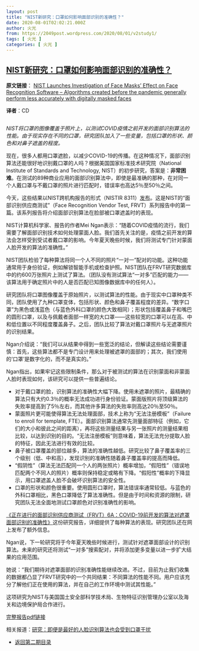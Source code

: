 ```yaml
---
layout: post
title: "NIST新研究：口罩如何影响面部识别的准确性？"
date: 2020-08-01T02:02:21.000Z
author: 火光
from: https://2049post.wordpress.com/2020/08/01/v2study1/
tags: [ 火光 ]
categories: [ 火光 ]
---
```

<!--1596247341000-->
[NIST新研究：口罩如何影响面部识别的准确性？](https://2049post.wordpress.com/2020/08/01/v2study1/)
------

<div>
<div class="wp-block-jetpack-markdown"><p><strong>原文链接</strong>： <a href="https://www.nist.gov/news-events/news/2020/07/nist-launches-investigation-face-masks-effect-face-recognition-software">NIST Launches Investigation of Face Masks’ Effect on Face Recognition Software &#8211; Algorithms created before the pandemic generally perform less accurately with digitally masked faces</a></p><p><strong>译者</strong>：CD</p><p><img src="https://www.nist.gov/sites/default/files/styles/960_x_960_limit/public/images/2020/07/27/DoubleRow.png?itok=5CfcABWm" alt=""></p><p><em>NIST将口罩的图像覆盖于照片上，以测试COVID疫情之前开发的面部识别算法的性能。由于现实存在不同的口罩，研究团队加入了一些变量，包括口罩的形状、颜色和对鼻子遮盖的程度。</em></p><p>现在，很多人都用口罩遮脸，以减少COVID-19的传播。在这种情况下，面部识别算法还能很好地识别戴口罩的人吗？根据美国国家标准技术研究院（National Institute of Standards and Technology, NIST）的初步研究，答案是：<strong>非常困难</strong>。在测试的89种商业应用的面部识别算法中，即使是最准确的那种，在对同一个人戴口罩与不戴口罩的照片进行匹配时，错误率也高达5％至50％之间。</p><p>今天，这些结果以NIST跨机构报告的形式（NISTIR 8311）<a href="https://nvlpubs.nist.gov/nistpubs/ir/2020/NIST.IR.8311.pdf">发布</a>。这是NIST的“面部识别供应商测试”（Face Recognition Vendor Test, FRVT）系列报告中的第一篇。该系列报告将介绍面部识别算法在脸部被口罩遮盖时的表现。</p><p>NIST计算机科学家、报告的作者Mei Ngan表示：“随着COVID疫情的流行，我们需要了解面部识别技术如何处理蒙面人脸。我们首先关注的是，疫情之前开发的算法会怎样受到受试者戴口罩的影响。今年夏天晚些时候，我们将测试专门针对蒙面人脸开发的算法的准确性。”</p><p>NIST团队检验了每种算法将同一个人不同的照片“一对一”配对的功能。这种功能通常用于身份验证，例如解锁智能手机或检查护照。NIST团队在FRVT研究数据库中的约600万张照片上测试了算法。（团队没有测试算法“一对多”匹配的能力——该算法用于确定照片中的人是否匹配已知图像数据库中的任何人）。</p><p>研究团队将口罩图像覆盖于原始照片，以测试算法的性能。由于现实中口罩种类不同，团队使用了九种口罩变体，包括形状、颜色和鼻子覆盖程度的差异。“数字口罩”为黑色或浅蓝色（与蓝色外科口罩的颜色大致相同）；形状包括覆盖鼻子和嘴巴的圆形口罩，以及与佩戴者面部一样宽的大口罩——这些较宽的口罩可以在高、中和低位置以不同程度覆盖鼻子。之后，团队比较了算法对戴口罩照片与无遮罩照片的识别结果。</p><p>Ngan介绍说：“我们可以从结果中得到一些宽泛的结论，但解读这些结论需要谨慎：首先，这些算法都不是专门设计用来处理被遮罩的面部的；其次，我们使用的‘口罩’是数字化的，而不是真实的。”</p><p>Ngan指出，如果牢记这些限制条件，那么对于被测试的算法在识别蒙面和非蒙面人脸时表现如何，该研究可以提供一些普遍结论。</p><ul><li>对于戴口罩的脸，识别算法的准确性大幅下降。使用未遮罩的照片，最精确的算法只有大约0.3％的概率无法成功进行身份验证。蒙面版照片将顶级算法的失败率提高到了5％左右，而其他许多算法的失败率则高达20％至50％。</li><li>蒙面照片更可能使得算法无法处理面部，技术上称为“无法注册模板”（Failure to enroll for template, FTE）。面部识别算法通常先测量面部特征（例如，它们的大小和彼此之间的距离），再将这些测量结果与另一张照片的测量结果相比较，以达到识别的目的。“无法注册模板”则意味着，算法无法充分提取人脸的特征，因此无法进行有效的比较。</li><li>鼻子被口罩覆盖的部位越多，算法的准确性越低。研究比较了鼻子覆盖率的三个级别（低、中和高），发现识别的准确性随着鼻子覆盖率的提高而降低。</li><li>“假阴性”（算法无法匹配同一个人的两张照片）概率增加，“假阳性”（错误地匹配两个不同人的照片）概率则保持稳定或略有下降。“假阳性”概率的下降显示，用口罩遮盖人脸不会破坏识别算法的安全性。</li><li>口罩的形状和颜色很重要。使用圆形口罩时，算法错误率通常较低。与蓝色的外科口罩相比，黑色口罩降低了算法准确性。但是由于时间和资源的限制，研究团队无法全面地测试口罩颜色对识别准确性的影响。</li></ul><p><a href="https://doi.org/10.6028/NIST.IR.8311">《正在进行的面部识别供应商测试（FRVT）6A：COVID-19前开发的算法对遮罩面部识别的准确性》</a>这份研究报告，详细提供了每种算法的表现。研究团队还在网上发布了额外信息。</p><p>Ngan说，下一轮研究将于今年夏天晚些时候进行，测试针对遮罩面部设计的识别算法。未来的研究还将测试“一对多”搜索配对，并将添加更多变量以进一步扩大结果的应用范围。</p><p>她说：“我们期待对遮罩面部的识别准确性能继续改进。不过，目前为止我们收集的数据都凸显了FRVT研究中的一个共同结果：不同算法的性能不同。用户应该充分了解他们正在使用的算法，并在自己的工作环境中测试其性能。”</p><p>这项研究为NIST与美国国土安全部科学技术局、生物特征识别管理办公室以及海关和边境保护局合作进行。</p><p><a href="https://nvlpubs.nist.gov/nistpubs/ir/2020/NIST.IR.8311.pdf">完整报告pdf链接</a></p><p>相关报道：<a href="https://www.cnbeta.com/articles/tech/1008533.htm">研究：即便是最好的人脸识别算法也会受到口罩干扰</a></p></div><nav  class="wp-block-navigation" ><ul class="wp-block-navigation__container"><li class="wp-block-navigation-link"><a class="wp-block-navigation-link__content" href="https://2049post.wordpress.com/v2index/"><span class="wp-block-navigation-link__label">返回第二期目录</span></a></li></ul></nav>
</div>
